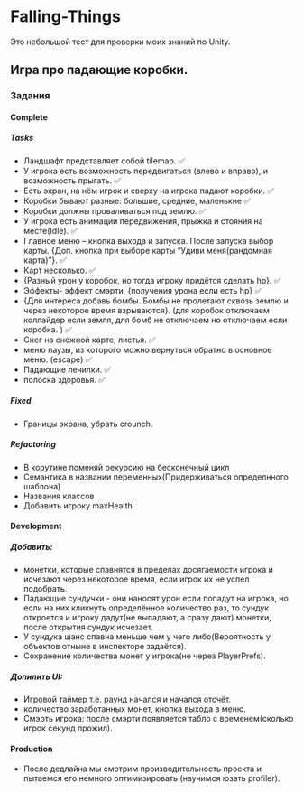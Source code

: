 # Falling-Things
Это небольшой тест для проверки моих знаний по Unity.
## Игра про падающие коробки.
### Задания
#### Complete
##### Tasks
* Ландшафт представляет собой tilemap. :white_check_mark:
* У игрока есть возможность передвигаться (влево и вправо), и возможность прыгать. :white_check_mark:
* Есть экран, на нём игрок и сверху на игрока падают коробки. :white_check_mark:
* Коробки бывают разные: большие, средние, маленькие  :white_check_mark:
* Коробки должны проваливаться под землю. :white_check_mark:
* У игрока есть анимации передвижения, прыжка и стояния на месте(Idle). :white_check_mark:
* Главное меню – кнопка выхода и запуска. После запуска выбор карты. {Доп. кнопка при выборе карты “Удиви меня(рандомная карта)”}. :white_check_mark:
* Карт несколько. :white_check_mark:
* {Разный урон у коробок, но тогда игроку придётся сделать hp}. :white_check_mark:
* Эффекты- эффект смэрти, {получения урона если есть hp} :white_check_mark:
* {Для интереса добавь бомбы. Бомбы не пролетают сквозь землю и через некоторое время взрываются}. (для коробок отключаем коллайдер если земля, для бомб не отключаем но отключаем если коробка. ) :white_check_mark:
* Cнег на снежной карте, листья. :white_check_mark:
* меню паузы, из которого можно вернуться обратно в основное меню. (escape) :white_check_mark:
* Падающие лечилки. :white_check_mark:
* полоска здоровья. :white_check_mark:
##### Fixed
* Границы экрана, убрать crounch.
##### Refactoring
* В корутине поменяй рекурсию на бесконечный цикл 
* Семантика в названии переменных(Придерживаться определнного шаблона)
* Названия классов 
* Добавить игроку maxHealth
#### Development
##### Добавить: 
* монетки, которые спавнятся в пределах досягаемости игрока и исчезают через некоторое время, если игрок их не успел подобрать.
* Падающие сундучки - они наносят урон если попадут на игрока, но если на них кликнуть определённое количество раз, то сундук откроется и игроку дадут(не выпадают, а сразу дают) монетки, после открытия сундук исчезает.
* У сундука шанс спавна меньше чем у чего либо(Вероятность у объектов отныне в инспекторе задаётся).
* Сохранение количества монет у игрока(не через PlayerPrefs).

##### Допилить UI:
* Игровой таймер т.е. раунд начался и начался отсчёт. 
* количество заработанных монет, кнопка выхода в меню. 
* Смэрть игрока: после смэрти появляется табло с временем(сколько игрок секунд прожил).
#### Production
* После дедлайна мы смотрим производительность проекта и пытаемся его немного оптимизировать (научимся юзать profiler).